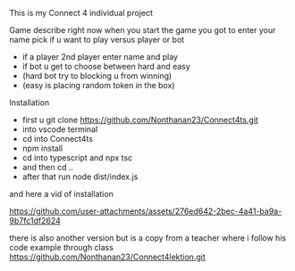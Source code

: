 This is my Connect 4 individual project 

Game describe
right now when you start the game you got to enter your name pick if u want to play versus player or bot
- if a player 2nd player enter name and play
- if bot u get to choose between hard and easy
- (hard bot try to blocking u from winning)
- (easy is placing random token in the box)

Installation

- first u git clone https://github.com/Nonthanan23/Connect4ts.git
- into vscode terminal
- cd into Connect4ts
- npm install
- cd into typescript and npx tsc
- and then cd ..
- after that run node dist/index.js
 
 

and here a vid of installation


https://github.com/user-attachments/assets/276ed642-2bec-4a41-ba9a-9b7fc1df2624

there is also another version but is a copy from a teacher where i follow his code example through class
https://github.com/Nonthanan23/Connect4lektion.git
